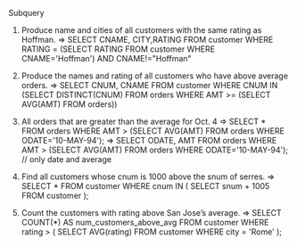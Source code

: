 Subquery

1. Produce name and cities of all customers with the same rating as Hoffman.
=> SELECT CNAME, CITY,RATING FROM customer WHERE RATING = (SELECT RATING FROM customer WHERE CNAME='Hoffman') AND CNAME!="Hoffman"

2. Produce the names and rating of all customers who have above average orders.
=> SELECT CNUM, CNAME FROM customer WHERE CNUM IN (SELECT DISTINCT(CNUM) FROM orders WHERE AMT >= (SELECT AVG(AMT) FROM orders))

3. All orders that are greater than the average for Oct. 4
=> SELECT * FROM orders WHERE AMT > (SELECT AVG(AMT) FROM orders WHERE ODATE='10-MAY-94');
=> SELECT ODATE, AMT FROM orders WHERE AMT > (SELECT AVG(AMT) FROM orders WHERE ODATE='10-MAY-94'); // only date and average 

4. Find all customers whose cnum is 1000 above the snum of serres.
=> SELECT * FROM customer WHERE cnum IN ( SELECT snum + 1005 FROM customer );

5. Count the customers with rating above San Jose’s average.
=> SELECT COUNT(*) AS num_customers_above_avg FROM customer WHERE rating > ( SELECT AVG(rating) FROM customer WHERE city = 'Rome' );